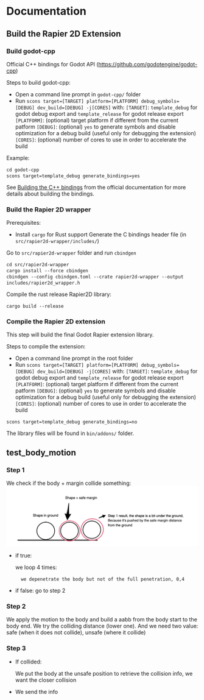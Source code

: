 # Documentation

## Build the Rapier 2D Extension

### Build godot-cpp

Official C++ bindings for Godot API (https://github.com/godotengine/godot-cpp)

Steps to build godot-cpp:
- Open a command line prompt in `godot-cpp/` folder
- Run `scons target=[TARGET] platform=[PLATFORM] debug_symbols=[DEBUG] dev_build=[DEBUG] -j[CORES]` with:
`[TARGET]`: `template_debug` for godot debug export and `template_release` for godot release export
`[PLATFORM]`: (optional) target platform if different from the current patform
`[DEBUG]`: (optional) `yes` to generate symbols and disable optimization for a debug build (useful only for debugging the extension)
`[CORES]`: (optional) number of cores to use in order to accelerate the build

Example:

```
cd godot-cpp
scons target=template_debug generate_bindings=yes
```

See [Building the C++ bindings](https://docs.godotengine.org/en/stable/tutorials/scripting/gdextension/gdextension_cpp_example.html#building-the-c-bindings) from the official documentation for more details about building the bindings.

### Build the Rapier 2D wrapper

Prerequisites:
- Install `cargo` for Rust support
Generate the C bindings header file (in `src/rapier2d-wrapper/includes/`)

Go to `src/rapier2d-wrapper` folder and run `cbindgen`

```
cd src/rapier2d-wrapper
cargo install --force cbindgen
cbindgen --config cbindgen.toml --crate rapier2d-wrapper --output includes/rapier2d_wrapper.h
```

Compile the rust release Rapier2D library:

```
cargo build --release
```

### Compile the Rapier 2D extension

This step will build the final Godot Rapier extension library.

Steps to compile the extension:
- Open a command line prompt in the root folder
- Run `scons target=[TARGET] platform=[PLATFORM] debug_symbols=[DEBUG] dev_build=[DEBUG] -j[CORES]` with:
`[TARGET]`: `template_debug` for godot debug export and `template_release` for godot release export
`[PLATFORM]`: (optional) target platform if different from the current patform
`[DEBUG]`: (optional) `yes` to generate symbols and disable optimization for a debug build (useful only for debugging the extension)
`[CORES]`: (optional) number of cores to use in order to accelerate the build

```
scons target=template_debug generate_bindings=no
```

The library files will be found in `bin/addons/` folder.


## test_body_motion

### Step 1

We check if the body + margin collide something:
![Body Test Motion Step 1](docs/test_body_motion_step_1.png)
- if true: 
    
    we loop 4 times: 
        
        we depenetrate the body but not of the full penetration, 0,4 
- if false: go to step 2

### Step 2
                
We apply the motion to the body and build a aabb from the body start to the body end. 
We try the colliding distance (lower one). And we need two value: safe (when it does not collide), unsafe (where it collide)

### Step 3
            
- If collided:

    We put the body at the unsafe position to retrieve the collision info, we want the closer collision
- We send the info

